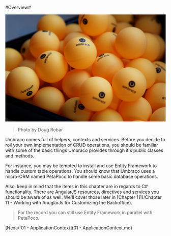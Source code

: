 #Overview#

![5852022211_66215f281b_o.jpg](assets/5852022211_66215f281b_o.jpg)
>Photo by Doug Robar

Umbraco comes full of helpers, contexts and services.  Before you decide to roll your own implementation of CRUD operations, you should be familiar with some of the basic things Umbraco provides through it's public classes and methods.

For instance, you may be tempted to install and use Entity Framework to handle custom table operations.  You should know that Umbraco uses a micro-ORM named PetaPoco to handle some basic database operations. 

Also, keep in mind that the items in this chapter are in regards to C# functionality.  There are AngularJS resources, directives and services you should be aware of as well.  We'll cover those later in [Chapter 11](/Chapter 11 - Working with AnuglarJs for Customizing the Backoffice).

>For the record you can still use Entity Framework in parallel with PetaPoco.

[Next> 01 - ApplicationContext](01 - ApplicationContext.md)
